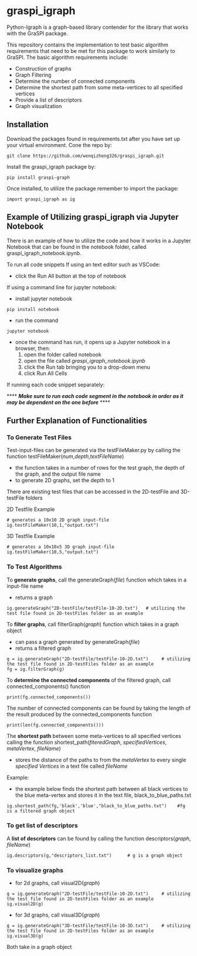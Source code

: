 # graspi_igraph

Python-Igraph is a graph-based library contender for the library that works with the GraSPI package. 

This repository contains the implementation to test basic algorithm requirements that need to be met for this package to work similarly to GraSPI.
The basic algorithm requirements include:
  -  Construction of graphs
  -  Graph Filtering
  -  Determine the number of connected components
  -  Determine the shortest path from some meta-vertices to all specified vertices
  -  Provide a list of descriptors
  -  Graph visualization

## Installation
Download the packages found in requirements.txt after you have set up your virtual environment. 
Cone the repo by:
```
git clone https://github.com/wenqizheng326/graspi_igraph.git
```

Install the graspi_igraph package by:
```
pip install graspi-graph
```
Once installed, to utilize the package remember to import the package:
```
import graspi_igraph as ig
```

## Example of Utilizing graspi_igraph via Jupyter Notebook
There is an example of how to utilize the code and how it works in a Jupyter Notebook that can be found in the notebook folder, called graspi_igraph_notebook.ipynb.

To run all code snippets
If using an text editor such as VSCode:
- click the Run All button at the top of notebook

If using a command line for jupyter notebook:
- install jupyter notebook
```
pip install notebook
```
- run the command
```
jupyter notebook
```
- once the command has run, it opens up a Jupyter notebook in a browser, then:
  1.  open the folder called notebook
  2.  open the file called _graspi_igraph_notebook.ipynb_
  3.  click the Run tab bringing you to a drop-down menu
  4.  click Run All Cells
 
If running each code snippet separately: 

**** _**Make sure to run each code segment in the notebook in order as it may be dependent on the one before**_ ****

## Further Explanation of Functionalities
### To Generate Test Files
Test-input-files can be generated via the testFileMaker.py by calling the function testFileMaker(_num_,_depth_,_textFileName_)
  - the function takes in a number of rows for the test graph, the depth of the graph, and the output file name
  - to generate 2D graphs, set the depth to 1
  
There are existing test files that can be accessed in the 2D-testFile and 3D-testFile folders

2D Testfile Example
```
# generates a 10x10 2D graph input-file
ig.testFileMaker(10,1,"output.txt")
```
3D Testfile Example
```
# generates a 10x10x5 3D graph input-file
ig.testFileMaker(10,5,"output.txt")
```

### To Test Algorithms

To **generate graphs**, call the generateGraph(_file_) function which takes in a input-file name
  -  returns a graph
```
ig.generateGraph("2D-testFile/testFile-10-2D.txt")   # utilizing the test file found in 2D-testFiles folder as an example
```

To **filter graphs**, call filterGraph(_graph_) function which takes in a graph object 
  -  can pass a graph generated by generateGraph(_file_)
  -  returns a filtered graph
```
g = ig.generateGraph("2D-testFile/testFile-10-2D.txt")     # utilizing the test file found in 2D-testFiles folder as an example
fg = ig.filterGraph(g)
```

To **determine the connected components** of the filtered graph, call connected_components() function
```
print(fg.connected_components())
```
The number of connected components can be found by taking the length of the result produced by the connected_components function 
```
print(len(fg.connected_components())) 
```

The **shortest path** between some meta-vertices to all specified vertices calling the function shortest_path(_fiteredGraph_, _specifiedVertices_, _metaVertex_, _fileName_)
  -  stores the distance of the paths to from the _metaVertex_ to every single _specified Vertices_ in a text file called _fileName_

Example:
  - the example below finds the shortest path between all black vertices to the blue meta-vertex and stores it in the text file, black_to_blue_paths.txt
```
ig.shortest_path(fg,'black','blue',"black_to_blue_paths.txt")    #fg is a filtered graph object
```

### To get list of descriptors

A **list of descriptors** can be found by calling the function descriptors(_graph_, _fileName_)

```
ig.descriptors(g,"descriptors_list.txt")      # g is a graph object
```

### To visualize graphs

  -  for 2d graphs, call visual2D(_graph_)
```
g = ig.generateGraph("2D-testFile/testFile-10-2D.txt")     # utilizing the test file found in 2D-testFiles folder as an example
ig.visual2D(g)
```
  -  for 3d graphs, call visual3D(_graph_)
```
g = ig.generateGraph("3D-testFile/testFile-10-3D.txt")     # utilizing the test file found in 2D-testFiles folder as an example
ig.visual3D(g)
```
Both take in a graph object



